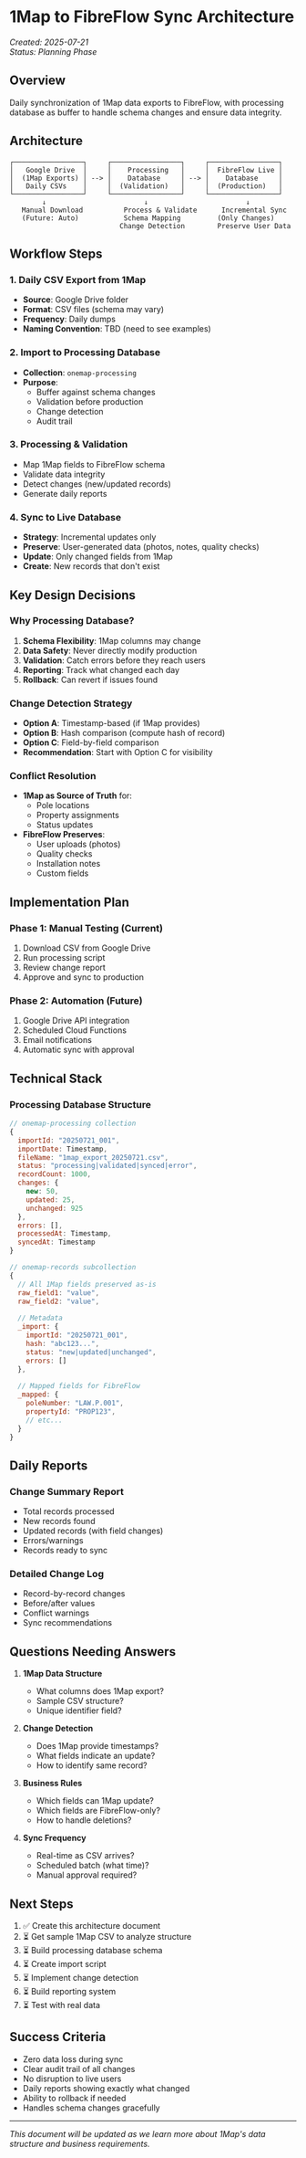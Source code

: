 # 1Map to FibreFlow Sync Architecture

*Created: 2025-07-21*  
*Status: Planning Phase*

## Overview

Daily synchronization of 1Map data exports to FibreFlow, with processing database as buffer to handle schema changes and ensure data integrity.

## Architecture

```
┌─────────────────┐     ┌─────────────────┐     ┌─────────────────┐
│   Google Drive  │     │    Processing   │     │  FibreFlow Live │
│  (1Map Exports) │ --> │    Database     │ --> │    Database     │
│   Daily CSVs    │     │  (Validation)   │     │  (Production)   │
└─────────────────┘     └─────────────────┘     └─────────────────┘
        ↓                        ↓                        ↓
   Manual Download          Process & Validate      Incremental Sync
   (Future: Auto)           Schema Mapping         (Only Changes)
                           Change Detection        Preserve User Data
```

## Workflow Steps

### 1. Daily CSV Export from 1Map
- **Source**: Google Drive folder
- **Format**: CSV files (schema may vary)
- **Frequency**: Daily dumps
- **Naming Convention**: TBD (need to see examples)

### 2. Import to Processing Database
- **Collection**: `onemap-processing`
- **Purpose**: 
  - Buffer against schema changes
  - Validation before production
  - Change detection
  - Audit trail

### 3. Processing & Validation
- Map 1Map fields to FibreFlow schema
- Validate data integrity
- Detect changes (new/updated records)
- Generate daily reports

### 4. Sync to Live Database
- **Strategy**: Incremental updates only
- **Preserve**: User-generated data (photos, notes, quality checks)
- **Update**: Only changed fields from 1Map
- **Create**: New records that don't exist

## Key Design Decisions

### Why Processing Database?
1. **Schema Flexibility**: 1Map columns may change
2. **Data Safety**: Never directly modify production
3. **Validation**: Catch errors before they reach users
4. **Reporting**: Track what changed each day
5. **Rollback**: Can revert if issues found

### Change Detection Strategy
- **Option A**: Timestamp-based (if 1Map provides)
- **Option B**: Hash comparison (compute hash of record)
- **Option C**: Field-by-field comparison
- **Recommendation**: Start with Option C for visibility

### Conflict Resolution
- **1Map as Source of Truth** for:
  - Pole locations
  - Property assignments
  - Status updates
- **FibreFlow Preserves**:
  - User uploads (photos)
  - Quality checks
  - Installation notes
  - Custom fields

## Implementation Plan

### Phase 1: Manual Testing (Current)
1. Download CSV from Google Drive
2. Run processing script
3. Review change report
4. Approve and sync to production

### Phase 2: Automation (Future)
1. Google Drive API integration
2. Scheduled Cloud Functions
3. Email notifications
4. Automatic sync with approval

## Technical Stack

### Processing Database Structure
```javascript
// onemap-processing collection
{
  importId: "20250721_001",
  importDate: Timestamp,
  fileName: "1map_export_20250721.csv",
  status: "processing|validated|synced|error",
  recordCount: 1000,
  changes: {
    new: 50,
    updated: 25,
    unchanged: 925
  },
  errors: [],
  processedAt: Timestamp,
  syncedAt: Timestamp
}

// onemap-records subcollection
{
  // All 1Map fields preserved as-is
  raw_field1: "value",
  raw_field2: "value",
  
  // Metadata
  _import: {
    importId: "20250721_001",
    hash: "abc123...",
    status: "new|updated|unchanged",
    errors: []
  },
  
  // Mapped fields for FibreFlow
  _mapped: {
    poleNumber: "LAW.P.001",
    propertyId: "PROP123",
    // etc...
  }
}
```

## Daily Reports

### Change Summary Report
- Total records processed
- New records found
- Updated records (with field changes)
- Errors/warnings
- Records ready to sync

### Detailed Change Log
- Record-by-record changes
- Before/after values
- Conflict warnings
- Sync recommendations

## Questions Needing Answers

1. **1Map Data Structure**
   - What columns does 1Map export?
   - Sample CSV structure?
   - Unique identifier field?
   
2. **Change Detection**
   - Does 1Map provide timestamps?
   - What fields indicate an update?
   - How to identify same record?

3. **Business Rules**
   - Which fields can 1Map update?
   - Which fields are FibreFlow-only?
   - How to handle deletions?

4. **Sync Frequency**
   - Real-time as CSV arrives?
   - Scheduled batch (what time)?
   - Manual approval required?

## Next Steps

1. ✅ Create this architecture document
2. ⏳ Get sample 1Map CSV to analyze structure
3. ⏳ Build processing database schema
4. ⏳ Create import script
5. ⏳ Implement change detection
6. ⏳ Build reporting system
7. ⏳ Test with real data

## Success Criteria

- Zero data loss during sync
- Clear audit trail of all changes
- No disruption to live users
- Daily reports showing exactly what changed
- Ability to rollback if needed
- Handles schema changes gracefully

---

*This document will be updated as we learn more about 1Map's data structure and business requirements.*